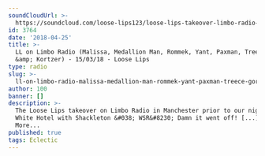 ```yaml
---
soundCloudUrl: >-
  https://soundcloud.com/loose-lips123/loose-lips-takeover-limbo-radio-15th-march
id: 3764
date: '2018-04-25'
title: >-
  LL on Limbo Radio (Malissa, Medallion Man, Rommek, Yant, Paxman, Treece, Gormz
  &amp; Kortzer) - 15/03/18 - Loose Lips
type: radio
slug: >-
  ll-on-limbo-radio-malissa-medallion-man-rommek-yant-paxman-treece-gormz-kortzer-15-03-18
author: 100
banner: []
description: >-
  The Loose Lips takeover on Limbo Radio in Manchester prior to our night @ the
  White Hotel with Shackleton &#038; WSR&#8230; Damn it went off! [...]Read
  More...
published: true
tags: Eclectic
---
```

